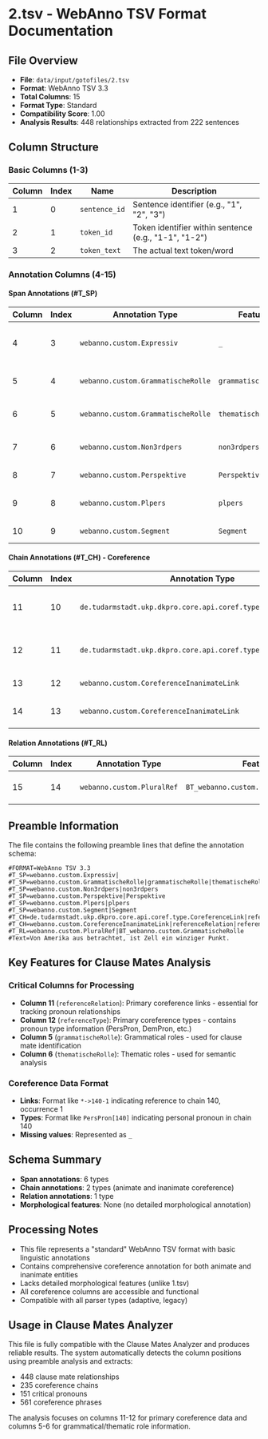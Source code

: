 # 2.tsv - WebAnno TSV Format Documentation

## File Overview

- **File**: `data/input/gotofiles/2.tsv`
- **Format**: WebAnno TSV 3.3
- **Total Columns**: 15
- **Format Type**: Standard
- **Compatibility Score**: 1.00
- **Analysis Results**: 448 relationships extracted from 222 sentences

## Column Structure

### Basic Columns (1-3)

| Column | Index | Name | Description |
|--------|-------|------|-------------|
| 1 | 0 | `sentence_id` | Sentence identifier (e.g., "1", "2", "3") |
| 2 | 1 | `token_id` | Token identifier within sentence (e.g., "1-1", "1-2") |
| 3 | 2 | `token_text` | The actual text token/word |

### Annotation Columns (4-15)

#### Span Annotations (#T_SP)

| Column | Index | Annotation Type | Feature | Description |
|--------|-------|----------------|---------|-------------|
| 4 | 3 | `webanno.custom.Expressiv` | `_` | Expressive annotation (empty feature) |
| 5 | 4 | `webanno.custom.GrammatischeRolle` | `grammatischeRolle` | Grammatical role annotation |
| 6 | 5 | `webanno.custom.GrammatischeRolle` | `thematischeRolle` | Thematic role annotation |
| 7 | 6 | `webanno.custom.Non3rdpers` | `non3rdpers` | Non-third person annotation |
| 8 | 7 | `webanno.custom.Perspektive` | `Perspektive` | Perspective annotation |
| 9 | 8 | `webanno.custom.Plpers` | `plpers` | Plural person annotation |
| 10 | 9 | `webanno.custom.Segment` | `Segment` | Segment annotation |

#### Chain Annotations (#T_CH) - Coreference

| Column | Index | Annotation Type | Feature | Description |
|--------|-------|----------------|---------|-------------|
| 11 | 10 | `de.tudarmstadt.ukp.dkpro.core.api.coref.type.CoreferenceLink` | `referenceRelation` | **Primary coreference link** (e.g., "*->140-1") |
| 12 | 11 | `de.tudarmstadt.ukp.dkpro.core.api.coref.type.CoreferenceLink` | `referenceType` | **Primary coreference type** (e.g., "PersPron[140]") |
| 13 | 12 | `webanno.custom.CoreferenceInanimateLink` | `referenceRelation` | **Inanimate coreference link** |
| 14 | 13 | `webanno.custom.CoreferenceInanimateLink` | `referenceType` | **Inanimate coreference type** |

#### Relation Annotations (#T_RL)

| Column | Index | Annotation Type | Feature | Description |
|--------|-------|----------------|---------|-------------|
| 15 | 14 | `webanno.custom.PluralRef` | `BT_webanno.custom.GrammatischeRolle` | Plural reference relation |

## Preamble Information

The file contains the following preamble lines that define the annotation schema:

```
#FORMAT=WebAnno TSV 3.3
#T_SP=webanno.custom.Expressiv|
#T_SP=webanno.custom.GrammatischeRolle|grammatischeRolle|thematischeRolle
#T_SP=webanno.custom.Non3rdpers|non3rdpers
#T_SP=webanno.custom.Perspektive|Perspektive
#T_SP=webanno.custom.Plpers|plpers
#T_SP=webanno.custom.Segment|Segment
#T_CH=de.tudarmstadt.ukp.dkpro.core.api.coref.type.CoreferenceLink|referenceRelation|referenceType
#T_CH=webanno.custom.CoreferenceInanimateLink|referenceRelation|referenceType
#T_RL=webanno.custom.PluralRef|BT_webanno.custom.GrammatischeRolle
#Text=Von Amerika aus betrachtet, ist Zell ein winziger Punkt.
```

## Key Features for Clause Mates Analysis

### Critical Columns for Processing

- **Column 11** (`referenceRelation`): Primary coreference links - essential for tracking pronoun relationships
- **Column 12** (`referenceType`): Primary coreference types - contains pronoun type information (PersPron, DemPron, etc.)
- **Column 5** (`grammatischeRolle`): Grammatical roles - used for clause mate identification
- **Column 6** (`thematischeRolle`): Thematic roles - used for semantic analysis

### Coreference Data Format

- **Links**: Format like `*->140-1` indicating reference to chain 140, occurrence 1
- **Types**: Format like `PersPron[140]` indicating personal pronoun in chain 140
- **Missing values**: Represented as `_`

## Schema Summary

- **Span annotations**: 6 types
- **Chain annotations**: 2 types (animate and inanimate coreference)
- **Relation annotations**: 1 type
- **Morphological features**: None (no detailed morphological annotation)

## Processing Notes

- This file represents a "standard" WebAnno TSV format with basic linguistic annotations
- Contains comprehensive coreference annotation for both animate and inanimate entities
- Lacks detailed morphological features (unlike 1.tsv)
- All coreference columns are accessible and functional
- Compatible with all parser types (adaptive, legacy)

## Usage in Clause Mates Analyzer

This file is fully compatible with the Clause Mates Analyzer and produces reliable results. The system automatically detects the column positions using preamble analysis and extracts:

- 448 clause mate relationships
- 235 coreference chains
- 151 critical pronouns
- 561 coreference phrases

The analysis focuses on columns 11-12 for primary coreference data and columns 5-6 for grammatical/thematic role information.
